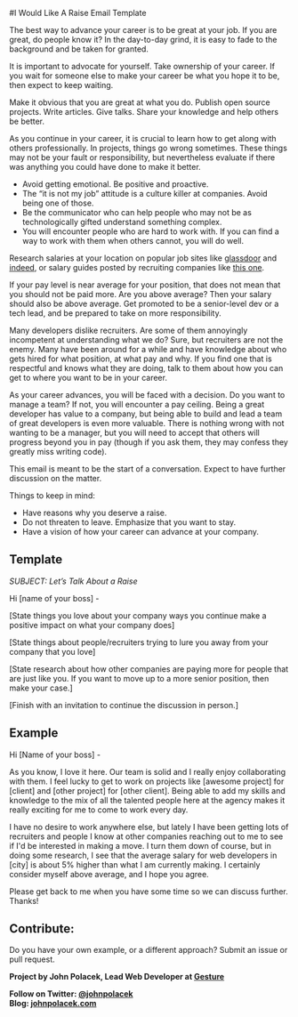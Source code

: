 #I Would Like A Raise Email Template

The best way to advance your career is to be great at your job. If you are great, do people know it? In the day-to-day grind, it is easy to fade to the background and be taken for granted. 

It is important to advocate for yourself. Take ownership of your career. If you wait for someone else to make your career be what you hope it to be, then expect to keep waiting.

Make it obvious that you are great at what you do. Publish open source projects. Write articles. Give talks. Share your knowledge and help others be better.

As you continue in your career, it is crucial to learn how to get along with others professionally. In projects, things go wrong sometimes. These things may not be your fault or responsibility, but nevertheless evaluate if there was anything you could have done to make it better. 

* Avoid getting emotional. Be positive and proactive.
* The “it is not my job” attitude is a culture killer at companies. Avoid being one of those.
* Be the communicator who can help people who may not be as technologically gifted understand something complex.
* You will encounter people who are hard to work with. If you can find a way to work with them when others cannot, you will do well.

Research salaries at your location on popular job sites like [glassdoor](http://www.glassdoor.com/Salaries/web-developer-salary-SRCH_KO0,13.htm) and [indeed](http://www.indeed.com/salary?q1=Web+Developer&l1=), or salary guides posted by recruiting companies like [this one](http://www.roberthalf.com/workplace-research/salary-guides).

If your pay level is near average for your position, that does not mean that you should not be paid more. Are you above average? Then your salary should also be above average. Get promoted to be a senior-level dev or a tech lead, and be prepared to take on more responsibility.

Many developers dislike recruiters. Are some of them annoyingly incompetent at understanding what we do? Sure, but recruiters are not the enemy. Many have been around for a while and have knowledge about who gets hired for what position, at what pay and why. If you find one that is respectful and knows what they are doing, talk to them about how you can get to where you want to be in your career. 

As your career advances, you will be faced with a decision. Do you want to manage a team? If not, you will encounter a pay ceiling. Being a great developer has value to a company, but being able to build and lead a team of great developers is even more valuable. There is nothing wrong with not wanting to be a manager, but you will need to accept that others will progress beyond you in pay (though if you ask them, they may confess they greatly miss writing code).

This email is meant to be the start of a conversation. Expect to have further discussion on the matter. 

Things to keep in mind:

- Have reasons why you deserve a raise.
- Do not threaten to leave. Emphasize that you want to stay.
- Have a vision of how your career can advance at your company.


## Template

*SUBJECT: Let’s Talk About a Raise*

Hi [name of your boss] -

[State things you love about your company ways you continue make a positive impact on what your company does]

[State things about people/recruiters trying to lure you away from your company that you love]

[State research about how other companies are paying more for people that are just like you. If you want to move up to a more senior position, then make your case.]

[Finish with an invitation to continue the discussion in person.]


## Example

Hi [Name of your boss] -

As you know, I love it here. Our team is solid and I really enjoy collaborating with them. I feel lucky to get to work on projects like [awesome project] for [client] and [other project] for [other client]. Being able to add my skills and knowledge to the mix of all the talented people here at the agency makes it really exciting for me to come to work every day.

I have no desire to work anywhere else, but lately I have been getting lots of recruiters and people I know at other companies reaching out to me to see if I'd be interested in making a move. I turn them down of course, but in doing some research, I see that the average salary for web developers in [city] is about 5% higher than what I am currently making. I certainly consider myself above average, and I hope you agree.

Please get back to me when you have some time so we can discuss further.
Thanks!


## Contribute:

Do you have your own example, or a different approach? Submit an issue or pull request.


**Project by John Polacek, Lead Web Developer at [Gesture](http://gesture.com)**

**Follow on Twitter: [@johnpolacek](https://twitter.com/johnpolacek)**<br>
**Blog: [johnpolacek.com](http://johnpolacek.com)**

